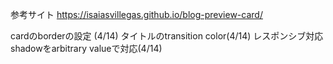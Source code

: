 参考サイト
https://isaiasvillegas.github.io/blog-preview-card/

cardのborderの設定 (4/14)
タイトルのtransition color(4/14)
レスポンシブ対応
shadowをarbitrary valueで対応(4/14)

